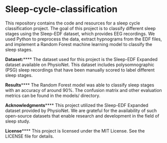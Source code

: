 # Sleep-cycle-classification
This repository contains the code and resources for a sleep cycle classification project. The goal of this project is to classify different sleep stages using the Sleep-EDF dataset, which provides EEG recordings. We used Python to preprocess the data, extract hypnograms from the EDF files, and implement a Random Forest machine learning model to classify the sleep stages.

******Dataset:**********
  The dataset used for this project is the Sleep-EDF Expanded dataset available on PhysioNet. This dataset includes polysomnographic (PSG) sleep recordings that have been manually scored to label different sleep stages.

******Results**********
  The Random Forest model was able to classify sleep stages with an accuracy of around 90%. The confusion matrix and other evaluation metrics can be found in the models/ directory.

******Acknowledgments**********
  This project utilized the Sleep-EDF Expanded dataset provided by PhysioNet. We are grateful for the availability of such open-source datasets that enable research and development in the field of sleep study.

******License**********
  This project is licensed under the MIT License. See the LICENSE file for details.
